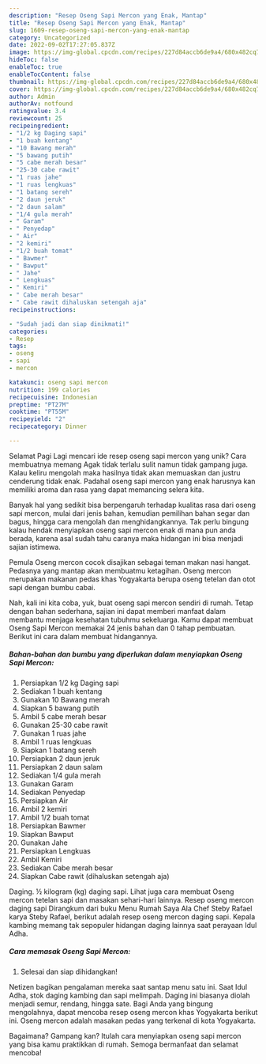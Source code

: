```yaml
---
description: "Resep Oseng Sapi Mercon yang Enak, Mantap"
title: "Resep Oseng Sapi Mercon yang Enak, Mantap"
slug: 1609-resep-oseng-sapi-mercon-yang-enak-mantap
category: Uncategorized
date: 2022-09-02T17:27:05.837Z
image: https://img-global.cpcdn.com/recipes/227d84accb6de9a4/680x482cq70/oseng-sapi-mercon-foto-resep-utama.jpg
hideToc: false
enableToc: true
enableTocContent: false
thumbnail: https://img-global.cpcdn.com/recipes/227d84accb6de9a4/680x482cq70/oseng-sapi-mercon-foto-resep-utama.jpg
cover: https://img-global.cpcdn.com/recipes/227d84accb6de9a4/680x482cq70/oseng-sapi-mercon-foto-resep-utama.jpg
author: Admin
authorAv: notfound
ratingvalue: 3.4
reviewcount: 25
recipeingredient:
- "1/2 kg Daging sapi"
- "1 buah kentang"
- "10 Bawang merah"
- "5 bawang putih"
- "5 cabe merah besar"
- "25-30 cabe rawit"
- "1 ruas jahe"
- "1 ruas lengkuas"
- "1 batang sereh"
- "2 daun jeruk"
- "2 daun salam"
- "1/4 gula merah"
- " Garam"
- " Penyedap"
- " Air"
- "2 kemiri"
- "1/2 buah tomat"
- " Bawmer"
- " Bawput"
- " Jahe"
- " Lengkuas"
- " Kemiri"
- " Cabe merah besar"
- " Cabe rawit dihaluskan setengah aja"
recipeinstructions:

- "Sudah jadi dan siap dinikmati!"
categories:
- Resep
tags:
- oseng
- sapi
- mercon

katakunci: oseng sapi mercon 
nutrition: 199 calories
recipecuisine: Indonesian
preptime: "PT27M"
cooktime: "PT55M"
recipeyield: "2"
recipecategory: Dinner

---
```



Selamat Pagi Lagi mencari ide resep oseng sapi mercon yang unik? Cara membuatnya memang Agak tidak terlalu sulit namun tidak gampang juga. Kalau keliru mengolah maka hasilnya tidak akan memuaskan dan justru cenderung tidak enak. Padahal oseng sapi mercon yang enak harusnya kan memiliki aroma dan rasa yang dapat memancing selera kita.


Banyak hal yang sedikit bisa berpengaruh terhadap kualitas rasa dari oseng sapi mercon, mulai dari jenis bahan, kemudian pemilihan bahan segar dan bagus, hingga cara mengolah dan menghidangkannya. Tak perlu bingung kalau hendak menyiapkan oseng sapi mercon enak di mana pun anda berada, karena asal sudah tahu caranya maka hidangan ini bisa menjadi sajian istimewa.

Pemula Oseng mercon cocok disajikan sebagai teman makan nasi hangat. Pedasnya yang mantap akan membuatmu ketagihan. Oseng mercon merupakan makanan pedas khas Yogyakarta berupa oseng tetelan dan otot sapi dengan bumbu cabai.


Nah, kali ini kita coba, yuk, buat oseng sapi mercon sendiri di rumah. Tetap dengan bahan sederhana, sajian ini dapat memberi manfaat dalam membantu menjaga kesehatan tubuhmu sekeluarga. Kamu dapat membuat Oseng Sapi Mercon memakai 24 jenis bahan dan 0 tahap pembuatan. Berikut ini cara dalam membuat hidangannya.

<!--inarticleads1-->

##### Bahan-bahan dan bumbu yang diperlukan dalam menyiapkan Oseng Sapi Mercon:

1. Persiapkan 1/2 kg Daging sapi
1. Sediakan 1 buah kentang
1. Gunakan 10 Bawang merah
1. Siapkan 5 bawang putih
1. Ambil 5 cabe merah besar
1. Gunakan 25-30 cabe rawit
1. Gunakan 1 ruas jahe
1. Ambil 1 ruas lengkuas
1. Siapkan 1 batang sereh
1. Persiapkan 2 daun jeruk
1. Persiapkan 2 daun salam
1. Sediakan 1/4 gula merah
1. Gunakan  Garam
1. Sediakan  Penyedap
1. Persiapkan  Air
1. Ambil 2 kemiri
1. Ambil 1/2 buah tomat
1. Persiapkan  Bawmer
1. Siapkan  Bawput
1. Gunakan  Jahe
1. Persiapkan  Lengkuas
1. Ambil  Kemiri
1. Sediakan  Cabe merah besar
1. Siapkan  Cabe rawit (dihaluskan setengah aja)


Daging. ½ kilogram (kg) daging sapi. Lihat juga cara membuat Oseng mercon tetelan sapi dan masakan sehari-hari lainnya. Resep oseng mercon daging sapi Dirangkum dari buku Menu Rumah Saya Ala Chef Steby Rafael karya Steby Rafael, berikut adalah resep oseng mercon daging sapi. Kepala kambing memang tak sepopuler hidangan daging lainnya saat perayaan Idul Adha. 

<!--inarticleads2-->

##### Cara memasak Oseng Sapi Mercon:


1. Selesai dan siap dihidangkan!

Netizen bagikan pengalaman mereka saat santap menu satu ini. Saat Idul Adha, stok daging kambing dan sapi melimpah. Daging ini biasanya diolah menjadi semur, rendang, hingga sate. Bagi Anda yang bingung mengolahnya, dapat mencoba resep oseng mercon khas Yogyakarta berikut ini. Oseng mercon adalah masakan pedas yang terkenal di kota Yogyakarta. 

Bagaimana? Gampang kan? Itulah cara menyiapkan oseng sapi mercon yang bisa kamu praktikkan di rumah. Semoga bermanfaat dan selamat mencoba!
